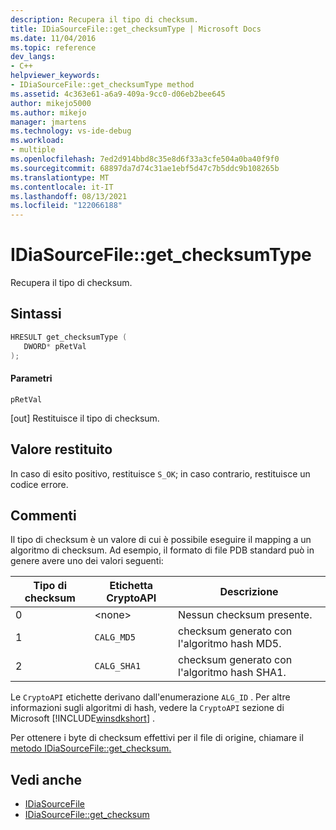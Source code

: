 ```yaml
---
description: Recupera il tipo di checksum.
title: IDiaSourceFile::get_checksumType | Microsoft Docs
ms.date: 11/04/2016
ms.topic: reference
dev_langs:
- C++
helpviewer_keywords:
- IDiaSourceFile::get_checksumType method
ms.assetid: 4c363e61-a6a9-409a-9cc0-d06eb2bee645
author: mikejo5000
ms.author: mikejo
manager: jmartens
ms.technology: vs-ide-debug
ms.workload:
- multiple
ms.openlocfilehash: 7ed2d914bbd8c35e8d6f33a3cfe504a0ba40f9f0
ms.sourcegitcommit: 68897da7d74c31ae1ebf5d47c7b5ddc9b108265b
ms.translationtype: MT
ms.contentlocale: it-IT
ms.lasthandoff: 08/13/2021
ms.locfileid: "122066188"
---
```

# <a name="idiasourcefileget_checksumtype"></a>IDiaSourceFile::get_checksumType
Recupera il tipo di checksum.

## <a name="syntax"></a>Sintassi

```C++
HRESULT get_checksumType ( 
   DWORD* pRetVal
);
```

#### <a name="parameters"></a>Parametri
 `pRetVal`

[out] Restituisce il tipo di checksum.

## <a name="return-value"></a>Valore restituito
 In caso di esito positivo, restituisce `S_OK`; in caso contrario, restituisce un codice errore.

## <a name="remarks"></a>Commenti
 Il tipo di checksum è un valore di cui è possibile eseguire il mapping a un algoritmo di checksum. Ad esempio, il formato di file PDB standard può in genere avere uno dei valori seguenti:

|Tipo di checksum|Etichetta CryptoAPI|Descrizione|
|-------------------|---------------------|-----------------|
|0|\<none>|Nessun checksum presente.|
|1|`CALG_MD5`|checksum generato con l'algoritmo hash MD5.|
|2|`CALG_SHA1`|checksum generato con l'algoritmo hash SHA1.|

 Le `CryptoAPI` etichette derivano dall'enumerazione `ALG_ID` . Per altre informazioni sugli algoritmi di hash, vedere la `CryptoAPI` sezione di Microsoft [!INCLUDE[winsdkshort](../../debugger/debug-interface-access/includes/winsdkshort_md.md)] .

 Per ottenere i byte di checksum effettivi per il file di origine, chiamare il [metodo IDiaSourceFile::get_checksum.](../../debugger/debug-interface-access/idiasourcefile-get-checksum.md)

## <a name="see-also"></a>Vedi anche
- [IDiaSourceFile](../../debugger/debug-interface-access/idiasourcefile.md)
- [IDiaSourceFile::get_checksum](../../debugger/debug-interface-access/idiasourcefile-get-checksum.md)
